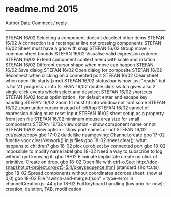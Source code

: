 # readme.md 2015

Author  Date    Comment / reply
------  ----    -----------------------------------------
STEFAN  16/02   Selecting a component doesn't deselect other items
STEFAN  16/02   A connection is a rectangular line not crossing components
STEFAN  16/02   Sheet must have a grid with snap
STEFAN  16/02   Group move + common sheet bounds
STEFAN  16/02   Visualise valid expression entered
STEFAN  16/02   Extend component context menu with scale and rotation
STEFAN  16/02   Different cursor shape when move can happen
STEFAN  16/02   Save dialog
STEFAN  16/02   Open dialog for composite
STEFAN  16/02   Reconnect when clicking on a connected port
STEFAN  16/02   Clear sheet when open file starts (xmd)
STEFAN  16/02   status bar is now just "ready" but is for VT progress + info
STEFAN  16/02   double click switch gives also 2 single click events which select and deselect
STEFAN  16/02   shortcuts
STEFAN  16/02   focus optimization , for default enter and escape key handling
STEFAN  16/02   zoom fit must fit into window not 1on1 scale
STEFAN  16/02   zoom under cursor instead of left/top
STEFAN  16/02   cancel of expression dialog must reset input
STEFAN  16/02   sheet setup as a property from json file
STEFAN  16/02   minimum mouse area size for small components
STEFAN  16/02   view option - show component name or not
STEFAN  16/02   view option - show port names or not
STEFAN  16/02   cut/paste/copy
gbo     17-02   duidelijke naamgeving: Channel.create
gbo     17-02   functie voor clearNetwork() in js files
gbo     18-02   sheet.clear(): what happens to children?
gbo     18-02   pick up object by connected port
gbo     18-02   impossible to modify name label
gbo     18-02   Need a way to subscribe to log without qml knowing it.
gbo     18-02   Eliminate implicitate create on click of primitive. Create on drop.
gbo     18-02   Open file with ctrl-o.See: http://doc-snapshot.qt-project.org/qt5-5.4/qkeysequence.html (standard shortcuts)
gbo     18-02   Spread components without coordinates accross sheet. (now at 0,0)
gbo     18-02   File "switch-and-merge.fjson" = type-error in channelCreation.js: 44
gbo     18-02   Full keyboard handling (low prio for now): creation, deletion, TAB, modification
